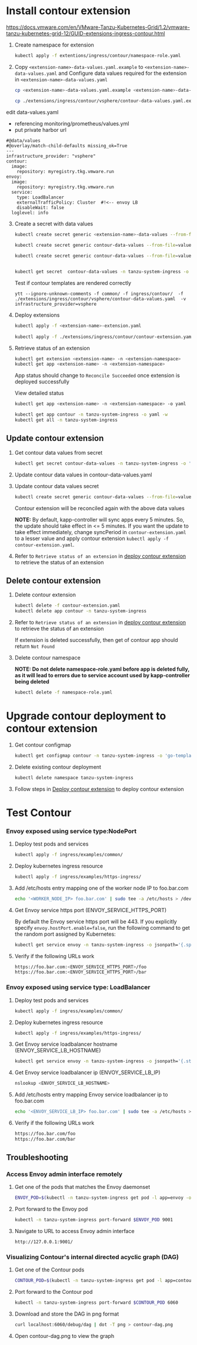 
# Install contour extension

https://docs.vmware.com/en/VMware-Tanzu-Kubernetes-Grid/1.2/vmware-tanzu-kubernetes-grid-12/GUID-extensions-ingress-contour.html

1. Create namespace for extension

    ```sh
    kubectl apply -f extentions/ingress/contour/namespace-role.yaml
    ```

2. Copy `<extension-name>-data-values.yaml.example` to `<extension-name>-data-values.yaml` and
   Configure data values required for the extension in `<extension-name>-data-values.yaml`

   ```sh
   cp <extension-name>-data-values.yaml.example <extension-name>-data-values.yaml
   
   cp ./extensions/ingress/contour/vsphere/contour-data-values.yaml.example ./extensions/ingress/contour/vsphere/contour-data-values.yaml
   ```
  
  edit data-values.yaml 

   - referencing monitoring/prometheus/values.yml
   - put private harbor url 
   
```
#@data/values
#@overlay/match-child-defaults missing_ok=True
---
infrastructure_provider: "vsphere"
contour:
  image:
    repository: myregistry.tkg.vmware.run
envoy:
  image:
    repository: myregistry.tkg.vmware.run
  service:
    type: LoadBalancer
    externalTrafficPolicy: Cluster  #!<-- envoy LB
    disableWait: false
  loglevel: info

```

3. Create a secret with data values

   ```sh
   kubectl create secret generic <extension-name>-data-values --from-file=values.yaml=<extension-name>-data-values.yaml -n <extension-namespace>
  
   kubectl create secret generic contour-data-values --from-file=values.yaml=./extensions/ingress/contour/vsphere/contour-data-values.yaml -n tanzu-system-ingress

   kubectl create secret generic contour-data-values --from-file=values.yaml=./extensions/ingress/contour/vsphere/contour-data-values.yaml -n tanzu-system-ingress -o yaml --dry-run=client | kubectl replace -f -


   kubectl get secret  contour-data-values -n tanzu-system-ingress -o 'go-template={{ index .data "values.yaml" }}' | base64 -d 
   ```

   Test if contour templates are rendered correctly

   ```
   ytt --ignore-unknown-comments -f common/ -f ingress/contour/  -f ./extensions/ingress/contour/vsphere/contour-data-values.yaml  -v infrastructure_provider=vsphere 
   ```


4. Deploy extensions

    ```sh
    kubectl apply -f <extension-name>-extension.yaml
  
    kubectl apply -f ./extensions/ingress/contour/contour-extension.yaml

    ```


5. Retrieve status of an extension

    ```sh
    kubectl get extension <extension-name> -n <extension-namespace>
    kubectl get app <extension-name> -n <extension-namespace>
    ```

   App status should change to `Reconcile Succeeded` once extension is deployed successfully

   View detailed status

   ```sh
   kubectl get app <extension-name> -n <extension-namespace> -o yaml
   
   kubectl get app contour -n tanzu-system-ingress -o yaml -w
   kubectl get all -n tanzu-system-ingress
   ```


## Update contour extension

1. Get contour data values from secret

    ```sh
    kubectl get secret contour-data-values -n tanzu-system-ingress -o 'go-template={{ index .data "values.yaml" }}' | base64 -d > contour-data-values.yaml
    ```

2. Update contour data values in contour-data-values.yaml

3. Update contour data values secret

    ```sh
    kubectl create secret generic contour-data-values --from-file=values.yaml=contour-data-values.yaml -n tanzu-system-ingress -o yaml --dry-run | kubectl replace -f-
    ```

   Contour extension will be reconciled again with the above data values

   **NOTE:**
   By default, kapp-controller will sync apps every 5 minutes. So, the update should take effect in <= 5 minutes.
   If you want the update to take effect immediately, change syncPeriod in `contour-extension.yaml` to a lesser value
   and apply contour extension `kubectl apply -f contour-extension.yaml`.

4. Refer to `Retrieve status of an extension` in [deploy contour extension](#deploy-contour-extension) to retrieve the status of an extension

## Delete contour extension

1. Delete contour extension

    ```sh
    kubectl delete -f contour-extension.yaml
    kubectl delete app contour -n tanzu-system-ingress
    ```

2. Refer to `Retrieve status of an extension` in [deploy contour extension](#deploy-contour-extension) to retrieve the status of an extension

   If extension is deleted successfully, then get of contour app should return `Not Found`

3. Delete contour namespace

   **NOTE: Do not delete namespace-role.yaml before app is deleted fully, as it will lead to errors due to service account used by kapp-controller being deleted**

    ```sh
    kubectl delete -f namespace-role.yaml
    ```

# Upgrade contour deployment to contour extension

1. Get contour configmap

    ```sh
    kubectl get configmap contour -n tanzu-system-ingress -o 'go-template={{ index .data "contour.yaml" }}' > contour-configmap.yaml
    ```

2. Delete existing contour deployment

    ```sh
    kubectl delete namespace tanzu-system-ingress
    ```

3. Follow steps in [Deploy contour extension](#deploy-contour-extension) to deploy contour extension


# Test Contour

### Envoy exposed using service type:NodePort

1. Deploy test pods and services

    ```sh
    kubectl apply -f ingress/examples/common/
    ```

2. Deploy kubernetes ingress resource

    ```sh
    kubectl apply -f ingress/examples/https-ingress/
    ```

3. Add /etc/hosts entry mapping one of the worker node IP to foo.bar.com

    ```sh
    echo '<WORKER_NODE_IP> foo.bar.com' | sudo tee -a /etc/hosts > /dev/null
    ```

4. Get Envoy service https port (ENVOY_SERVICE_HTTPS_PORT)

   By default the Envoy service https port will be 443. If you explicitly specify `envoy.hostPort.enable=false`, run the following command to get the random port assigned by Kubernetes:

    ```sh
    kubectl get service envoy -n tanzu-system-ingress -o jsonpath='{.spec.ports[?(@.name=="https")].nodePort}'
    ```

5. Verify if the following URLs work

    ```sh
    https://foo.bar.com:<ENVOY_SERVICE_HTTPS_PORT>/foo
    https://foo.bar.com:<ENVOY_SERVICE_HTTPS_PORT>/bar
    ```

### Envoy exposed using service type: LoadBalancer

1. Deploy test pods and services

    ```sh
    kubectl apply -f ingress/examples/common/
    ```

2. Deploy kubernetes ingress resource

    ```sh
    kubectl apply -f ingress/examples/https-ingress/
    ```

3. Get Envoy service loadbalancer hostname (ENVOY_SERVICE_LB_HOSTNAME)

    ```sh
    kubectl get service envoy -n tanzu-system-ingress -o jsonpath='{.status.loadBalancer.ingress[0].hostname}'
    ```

4. Get Envoy service loadbalancer ip (ENVOY_SERVICE_LB_IP)

    ```sh
    nslookup <ENVOY_SERVICE_LB_HOSTNAME>
    ```

5. Add /etc/hosts entry mapping Envoy service loadbalancer ip to foo.bar.com

    ```sh
    echo '<ENVOY_SERVICE_LB_IP> foo.bar.com' | sudo tee -a /etc/hosts > /dev/null
    ```

6. Verify if the following URLs work

    ```sh
    https://foo.bar.com/foo
    https://foo.bar.com/bar
    ```

## Troubleshooting

### Access Envoy admin interface remotely

1. Get one of the pods that matches the Envoy daemonset

    ```sh
    ENVOY_POD=$(kubectl -n tanzu-system-ingress get pod -l app=envoy -o name | head -1)
    ```

2. Port forward to the Envoy pod

    ```sh
    kubectl -n tanzu-system-ingress port-forward $ENVOY_POD 9001
    ```

3. Navigate to URL to access Envoy admin interface

   ```sh
   http://127.0.0.1:9001/
   ```

### Visualizing Contour's internal directed acyclic graph (DAG)

1. Get one of the Contour pods

    ```sh
    CONTOUR_POD=$(kubectl -n tanzu-system-ingress get pod -l app=contour -o name | head -1)
    ```

2. Port forward to the Contour pod

    ```sh
    kubectl -n tanzu-system-ingress port-forward $CONTOUR_POD 6060
    ```

3. Download and store the DAG in png format

    ```sh
    curl localhost:6060/debug/dag | dot -T png > contour-dag.png
    ```

4. Open contour-dag.png to view the graph
